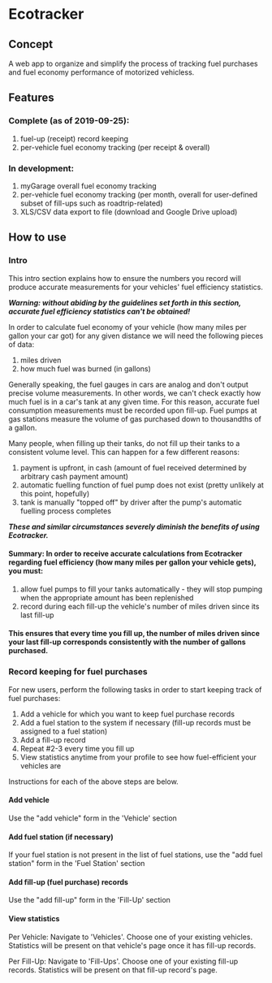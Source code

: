 # Ecotracker


## Concept

A web app to organize and simplify the process of tracking fuel purchases and fuel economy performance of motorized vehicless.


## Features

### Complete (as of 2019-09-25):
1. fuel-up (receipt) record keeping
2. per-vehicle fuel economy tracking (per receipt & overall)

### In development:
1. myGarage overall fuel economy tracking
2. per-vehicle fuel economy tracking (per month, overall for user-defined subset of fill-ups such as roadtrip-related)
3. XLS/CSV data export to file (download and Google Drive upload)


## How to use

### Intro

This intro section explains how to ensure the numbers you record will produce accurate measurements for your vehicles' fuel efficiency statistics.

***Warning: without abiding by the guidelines set forth in this section, accurate fuel efficiency statistics can't be obtained!***

In order to calculate fuel economy of your vehicle (how many miles per gallon your car got) for any given distance we will need the following pieces of data:
1. miles driven
2. how much fuel was burned (in gallons)

Generally speaking, the fuel gauges in cars are analog and don't output precise volume measurements. In other words, we can't check exactly how much fuel is in a car's tank at any given time. For this reason, accurate fuel consumption measurements must be recorded upon fill-up. Fuel pumps at gas stations measure the volume of gas purchased down to thousandths of a gallon.

Many people, when filling up their tanks, do not fill up their tanks to a consistent volume level. This can happen for a few different reasons:
1. payment is upfront, in cash (amount of fuel received determined by arbitrary cash payment amount)
2. automatic fuelling function of fuel pump does not exist (pretty unlikely at this point, hopefully)
3. tank is manually "topped off" by driver after the pump's automatic fuelling process completes

***These and similar circumstances severely diminish the benefits of using Ecotracker.***

#### **Summary:** In order to receive accurate calculations from Ecotracker regarding fuel efficiency (how many miles per gallon your vehicle gets), you must:
1. allow fuel pumps to fill your tanks automatically - they will stop pumping when the appropriate amount has been replenished
2. record during each fill-up the vehicle's number of miles driven since its last fill-up

#### This ensures that every time you fill up, the number of miles driven since your last fill-up corresponds consistently with the number of gallons purchased.

### Record keeping for fuel purchases

For new users, perform the following tasks in order to start keeping track of fuel purchases:
1. Add a vehicle for which you want to keep fuel purchase records
2. Add a fuel station to the system if necessary (fill-up records must be assigned to a fuel station)
3. Add a fill-up record
4. Repeat #2-3 every time you fill up
5. View statistics anytime from your profile to see how fuel-efficient your vehicles are

Instructions for each of the above steps are below.

#### Add vehicle
Use the "add vehicle" form in the 'Vehicle' section

#### Add fuel station (if necessary)
If your fuel station is not present in the list of fuel stations, use the "add fuel station" form in the 'Fuel Station' section

#### Add fill-up (fuel purchase) records
Use the "add fill-up" form in the 'Fill-Up' section

#### View statistics
Per Vehicle:
Navigate to 'Vehicles'. Choose one of your existing vehicles. Statistics will be present on that vehicle's page once it has fill-up records.

Per Fill-Up:
Navigate to 'Fill-Ups'. Choose one of your existing fill-up records. Statistics will be present on that fill-up record's page.